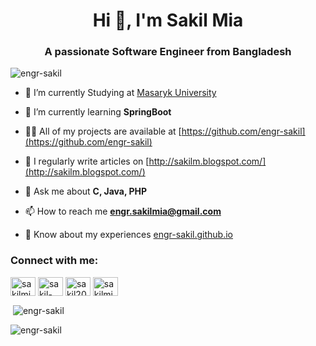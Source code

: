 <h1 align="center">Hi 👋, I'm Sakil Mia</h1>
<h3 align="center">A passionate Software Engineer from Bangladesh</h3>

<p align="left"> <img src="https://komarev.com/ghpvc/?username=engr-sakil&label=Profile%20views&color=0e75b6&style=flat" alt="engr-sakil" /> </p>


- 🔭 I’m currently Studying at [Masaryk University](https://www.muni.cz/en)

- 🌱 I’m currently learning **SpringBoot**

- 👨‍💻 All of my projects are available at [https://github.com/engr-sakil](https://github.com/engr-sakil)

- 📝 I regularly write articles on [http://sakilm.blogspot.com/](http://sakilm.blogspot.com/)

- 💬 Ask me about **C, Java, PHP**

- 📫 How to reach me **engr.sakilmia@gmail.com**

- 📄 Know about my experiences [engr-sakil.github.io](engr-sakil.github.io)

<h3 align="left">Connect with me:</h3>
<p align="left">
<a href="https://linkedin.com/in/sakilmia" target="blank"><img align="center" src="https://raw.githubusercontent.com/rahuldkjain/github-profile-readme-generator/master/src/images/icons/Social/linked-in-alt.svg" alt="sakilmia" height="30" width="40" /></a>
<a href="https://stackoverflow.com/users/sakil-mia" target="blank"><img align="center" src="https://raw.githubusercontent.com/rahuldkjain/github-profile-readme-generator/master/src/images/icons/Social/stack-overflow.svg" alt="sakil-mia" height="30" width="40" /></a>
<a href="https://www.hackerrank.com/sakil2037" target="blank"><img align="center" src="https://raw.githubusercontent.com/rahuldkjain/github-profile-readme-generator/master/src/images/icons/Social/hackerrank.svg" alt="sakil2037" height="30" width="40" /></a>
<a href="https://www.leetcode.com/sakilmia_swe" target="blank"><img align="center" src="https://raw.githubusercontent.com/rahuldkjain/github-profile-readme-generator/master/src/images/icons/Social/leet-code.svg" alt="sakilmia_swe" height="30" width="40" /></a>
</p>

<p>&nbsp;<img align="center" src="https://github-readme-stats.vercel.app/api?username=engr-sakil&show_icons=true&locale=en" alt="engr-sakil" /></p>

<p><img align="center" src="https://github-readme-streak-stats.herokuapp.com/?user=engr-sakil&" alt="engr-sakil" /></p>

